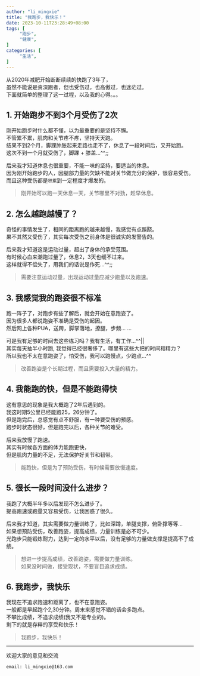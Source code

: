 ```yaml
---
author: "li_mingxie"
title: "我跑步，我快乐！"
date: 2023-10-11T23:28:49+08:00
tags: [
     "跑步",
     "健康",
]
categories: [
     "生活",
]
---
```


从2020年减肥开始断断续续的快跑了3年了，  
虽然不能说是资深跑者，但也受伤过，也高傲过，也迷茫过。  
下面就简单的整理了这一过程，以及我的心得。。。  <!--more-->  

## 1. 开始跑步不到3个月受伤了2次

刚开始跑步时什么都不懂，以为最重要的是坚持不懈。  
不管累不累，肌肉和关节疼不疼，坚持天天跑。  
结果不到2个月，脚踝肿胀起来走路也走不了，休息了一段时间后，又开始跑。  
这次不到一个月就受伤了，脚踝 + 膝盖...^^;;  

后来我才知道休息也很重要，不能一味的坚持，要适当的休息。  
因为刚开始跑步的人，因腿部力量的欠缺不能对关节做充分的保护，很容易受伤。  
而且这种受伤都是`积累`到一定程度才爆发的。  

> 刚开始可以跑一天休息一天，关节哪里不对劲，趁早休息。

## 2. 怎么越跑越慢了？

奇怪的事情发生了，相同的距离跑的越来越慢，我感觉有点蹊跷。  
果不其然又受伤了，其实每次受伤之前身体是很诚实的发警告的。  

后来我才知道这是运动过量，超出了身体的承受范围。  
有时候心血来潮跑过量了，休息2，3天也缓不过来。  
这样就得不偿失了，用我们的话说是作死...^^;;

> 需要注意运动过量，出现运动过量应减少跑量以及跑速。

## 3. 我感觉我的跑姿很不标准

跑一阵子了，对跑步有些了解后，就会开始在意跑姿了。  
因为很多人都说跑姿不准确是受伤的起因。  
然后网上各种PUA，送跨，脚掌落地，撩腿，步频... ...  

可是我有足够的时间去这些练习吗？我有生活，有工作...^^||  
其实每天抽半小时跑, 我觉得已经很奢侈了。哪里有这些大把的时间和精力？  
所以我也不太在意跑姿了，怕受伤，我可以跑慢点，少跑点...^^  

> 改善跑姿是个长期过程，而且需要投入大量的精力。

## 4. 我能跑的快，但是不能跑得快

这有意思的现象是我大概跑了2年后遇到的。  
我这时期5公里已经能跑25，26分钟了。  
但是跑完后，总感觉有点不舒服，有一种要受伤的预感。  
跑步时状态很好，但是跑完以后，各种关节的难受。

后来我放慢了跑速。  
其实有时候各方面的体力能跑更快，  
但是肌肉力量的不足，无法保护好关节和韧带。  

> 能跑快，但是为了预防受伤，有时候需要放慢速度。

## 5. 很长一段时间没什么进步？

我跑了大概半年多以后发现不怎么进步了。  
提高跑速或跑量又容易受伤，让我困惑了很久。  

后来我才知道，其实需要做力量训练了，比如深蹲，单腿支撑，俯卧撑等等...  
如果想预防受伤，改善跑姿，提高成绩，力量训练是必不可少。  
光跑步只能锻炼耐力，达到一定的水平以后，没有足够的力量做支撑是提高不了成绩。  

> 想进一步提高成绩，改善跑姿，需要做力量训练。  
> 如果没时间做，接受现状，不要盲目追求成绩。

## 6. 我跑步，我快乐

我现在不追求跑速和距离了，也不在意跑姿。  
一般都是早起跑个2,30分钟。周末来感觉不错的话会多跑点。  
不攀比成绩，不追求成绩(我又不是专业的)。  
剩下的就是存粹的享受和快乐！  

> 我跑步，我快乐！

----------------------------------------------

欢迎大家的意见和交流

`email: li_mingxie@163.com`
